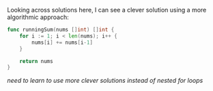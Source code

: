 Looking across solutions here, I can see a clever solution using a more algorithmic approach:

```go
func runningSum(nums []int) []int {
    for i := 1; i < len(nums); i++ {
        nums[i] += nums[i-1]
    }

    return nums
}

```
*need to learn to use more clever solutions instead of nested for loops*